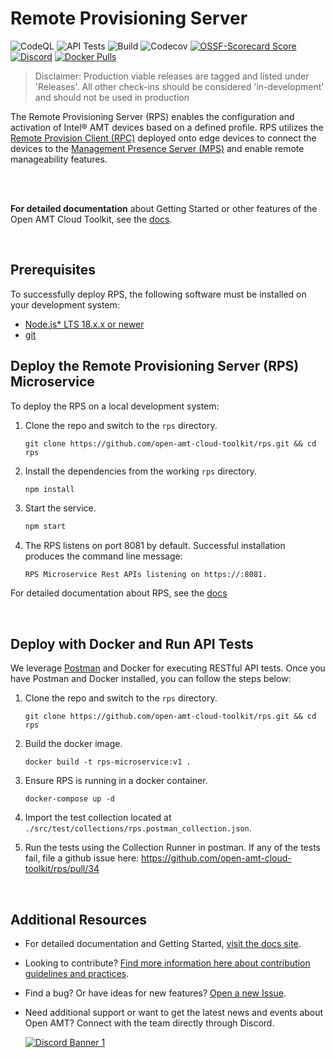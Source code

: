 # Remote Provisioning Server

![CodeQL](https://img.shields.io/github/actions/workflow/status/open-amt-cloud-toolkit/rps/codeql-analysis.yml?style=for-the-badge&label=CodeQL&logo=github)
![API Tests](https://img.shields.io/github/actions/workflow/status/open-amt-cloud-toolkit/rps/api-test.yml?style=for-the-badge&label=API%20Test&logo=postman)
![Build](https://img.shields.io/github/actions/workflow/status/open-amt-cloud-toolkit/rps/node.js.yml?style=for-the-badge&logo=github)
![Codecov](https://img.shields.io/codecov/c/github/open-amt-cloud-toolkit/rps?style=for-the-badge&logo=codecov)
[![OSSF-Scorecard Score](https://img.shields.io/ossf-scorecard/github.com/open-amt-cloud-toolkit/rps?style=for-the-badge&label=OSSF%20Score)](https://api.securityscorecards.dev/projects/github.com/open-amt-cloud-toolkit/rps)
[![Discord](https://img.shields.io/discord/1063200098680582154?style=for-the-badge&label=Discord&logo=discord&logoColor=white&labelColor=%235865F2&link=https%3A%2F%2Fdiscord.gg%2FDKHeUNEWVH)](https://discord.gg/DKHeUNEWVH)
[![Docker Pulls](https://img.shields.io/docker/pulls/intel/oact-rps?style=for-the-badge&logo=docker)](https://hub.docker.com/r/intel/oact-rps)

> Disclaimer: Production viable releases are tagged and listed under 'Releases'. All other check-ins should be considered 'in-development' and should not be used in production

The Remote Provisioning Server (RPS) enables the configuration and activation of Intel® AMT devices based on a defined profile. RPS utilizes the [Remote Provision Client (RPC)](https://github.com/open-amt-cloud-toolkit/rps) deployed onto edge devices to connect the devices to the [Management Presence Server (MPS)](https://github.com/open-amt-cloud-toolkit/mps) and enable remote manageability features.

<br><br>

**For detailed documentation** about Getting Started or other features of the Open AMT Cloud Toolkit, see the [docs](https://open-amt-cloud-toolkit.github.io/docs/).

<br>

## Prerequisites

To successfully deploy RPS, the following software must be installed on your development system:

- [Node.js\* LTS 18.x.x or newer](https://nodejs.org/en/)
- [git](https://git-scm.com/downloads)

## Deploy the Remote Provisioning Server (RPS) Microservice

To deploy the RPS on a local development system:

1. Clone the repo and switch to the `rps` directory.

   ```
   git clone https://github.com/open-amt-cloud-toolkit/rps.git && cd rps
   ```

2. Install the dependencies from the working `rps` directory.

   ```bash
   npm install
   ```

3. Start the service.

   ```bash
   npm start
   ```

4. The RPS listens on port 8081 by default. Successful installation produces the command line message:

   ```
   RPS Microservice Rest APIs listening on https://:8081.
   ```

For detailed documentation about RPS, see the [docs](https://open-amt-cloud-toolkit.github.io/docs/)

<br>

## Deploy with Docker and Run API Tests

We leverage [Postman](https://www.postman.com/) and Docker for executing RESTful API tests. Once you have Postman and Docker installed, you can follow the steps below:

1. Clone the repo and switch to the `rps` directory.

   ```
   git clone https://github.com/open-amt-cloud-toolkit/rps.git && cd rps
   ```

2. Build the docker image.

   ```
   docker build -t rps-microservice:v1 .
   ```

3. Ensure RPS is running in a docker container.

   ```
   docker-compose up -d
   ```

4. Import the test collection located at `./src/test/collections/rps.postman_collection.json`.

5. Run the tests using the Collection Runner in postman. If any of the tests fail, file a github issue here: https://github.com/open-amt-cloud-toolkit/rps/pull/34

<br>

## Additional Resources

- For detailed documentation and Getting Started, [visit the docs site](https://open-amt-cloud-toolkit.github.io/docs).

- Looking to contribute? [Find more information here about contribution guidelines and practices](.\CONTRIBUTING.md).

- Find a bug? Or have ideas for new features? [Open a new Issue](https://github.com/open-amt-cloud-toolkit/rps/issues).

- Need additional support or want to get the latest news and events about Open AMT? Connect with the team directly through Discord.

  [![Discord Banner 1](https://discordapp.com/api/guilds/1063200098680582154/widget.png?style=banner2)](https://discord.gg/DKHeUNEWVH)
